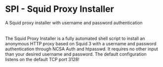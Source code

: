 # SPI - Squid Proxy Installer
A Squid proxy installer with username and password authentication<br /><br /><br />
The Squid Proxy Installer is a fully automated shell script to install an anonymous HTTP proxy based on Squid 3 with a username and password authentication through NCSA Auth and htpasswd. It requires no other input than your desired username and password. The default configuration listens on the default TCP port 3128!<br /><br />
